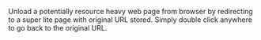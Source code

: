 Unload a potentially resource heavy web page from browser by redirecting to a super lite page with original URL stored. Simply double click anywhere to go back to the original URL.
